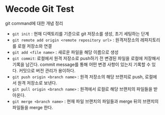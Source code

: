 # Wecode Git Test

git command에 대한 개념 정리 
- `git init` : 현재 디렉토리를 기준으로 git 저장소를 생성, 초기 세팅하는 단계
- `git remote add origin <remote repository url>` : 원격저장소의 레파지토리를 로컬 저장소와 연결
- `git add <file name>` : 새로운 파일을 해당 이름으로 생성
- `git commit`: 로컬에서 원격 저장소로 push하기 전 변경된 파일을 로컬에 저장해서 기록을 남긴다. commit message를 통해 어떤 변경 사항이 있는지 기록할 수 있다. 커밋으로 버전 관리가 용이하다.
- `git push origin <branch name>` : 원격 저장소의 해당 브랜치로 push, 로컬에서 원격 저장소로 보낸다. 
- `git pull origin <branch name>` : 원격에서 로컬로 해당 브랜치의 파일들을 받아온다.
- `git merge <branch name>` :  현재 파일 브랜치의 파일들과 merge 뒤의 브랜치의 파일들을 merge 한다. 
